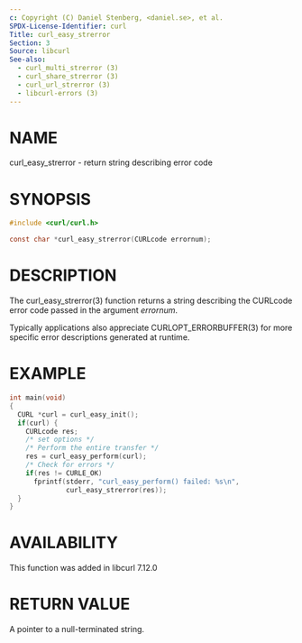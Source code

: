 ```yaml
---
c: Copyright (C) Daniel Stenberg, <daniel.se>, et al.
SPDX-License-Identifier: curl
Title: curl_easy_strerror
Section: 3
Source: libcurl
See-also:
  - curl_multi_strerror (3)
  - curl_share_strerror (3)
  - curl_url_strerror (3)
  - libcurl-errors (3)
---
```


# NAME

curl_easy_strerror - return string describing error code

# SYNOPSIS

~~~c
#include <curl/curl.h>

const char *curl_easy_strerror(CURLcode errornum);
~~~

# DESCRIPTION

The curl_easy_strerror(3) function returns a string describing the
CURLcode error code passed in the argument *errornum*.

Typically applications also appreciate CURLOPT_ERRORBUFFER(3) for more
specific error descriptions generated at runtime.

# EXAMPLE

~~~c
int main(void)
{
  CURL *curl = curl_easy_init();
  if(curl) {
    CURLcode res;
    /* set options */
    /* Perform the entire transfer */
    res = curl_easy_perform(curl);
    /* Check for errors */
    if(res != CURLE_OK)
      fprintf(stderr, "curl_easy_perform() failed: %s\n",
              curl_easy_strerror(res));
  }
}
~~~

# AVAILABILITY

This function was added in libcurl 7.12.0

# RETURN VALUE

A pointer to a null-terminated string.
